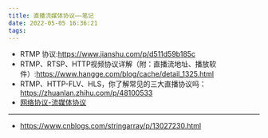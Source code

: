 ```yaml
---
title: 直播流媒体协议——笔记
date: 2022-05-05 16:36:21
tags:
---
```


+ RTMP 协议:<https://www.jianshu.com/p/d511d59b185c>
+ RTMP、RTSP、HTTP视频协议详解（附：直播流地址、播放软件）:<https://www.hangge.com/blog/cache/detail_1325.html>
+ RTMP、HTTP-FLV、HLS，你了解常见的三大直播协议吗：<https://zhuanlan.zhihu.com/p/48100533>
+ [网络协议-流媒体协议 ](https://www.cnblogs.com/stringarray/p/13027230.html)

---

+ <https://www.cnblogs.com/stringarray/p/13027230.html>